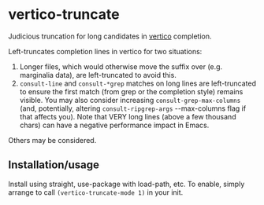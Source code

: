 # vertico-truncate
Judicious truncation for long candidates in [vertico](https://github.com/minad/vertico) completion.

Left-truncates completion lines in vertico for two situations:

1. Longer files, which would otherwise move the
 suffix over (e.g. marginalia data), are left-truncated to avoid
    this.
2. `consult-line` and `consult-*grep` matches on long lines are
   left-truncated to ensure the first match (from grep or
   the completion style) remains visible.  You may also consider increasing
   `consult-grep-max-columns` (and, potentially, altering
   `consult-ripgrep-args` --max-columns flag if that affects you).
   Note that VERY long lines (above a few thousand chars) can have
   a negative performance impact in Emacs.
   
Others may be considered.

## Installation/usage

Install using straight, use-package with load-path, etc.  To enable, simply arrange to call `(vertico-truncate-mode 1)` in your init.
